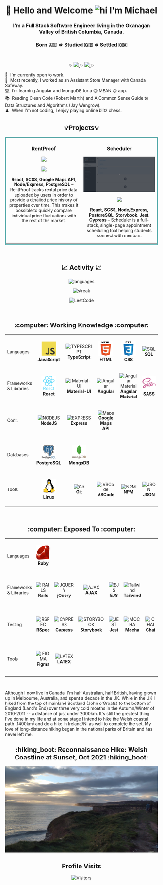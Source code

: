 <h1 align="center">👀 Hello and Welcome <img src="https://user-images.githubusercontent.com/1303154/88677602-1635ba80-d120-11ea-84d8-d263ba5fc3c0.gif" width="28px" height="28px" alt="hi"> I'm Michael </h1>

<h3 align="center">I'm a Full Stack Software Engineer living in the Okanagan Valley of British Columbia, Canada.</h3>

<h3 align="center">Born 🇦🇺 => Studied 🇬🇧 => Settled 🇨🇦</h3>
<br/>
<p align="center">
 ✨
  <a target="_blank" href="https://www.linkedin.com/in/mrgreen95/" target="_blank">
    <img src="https://img.shields.io/badge/linkedin-%230077B5.svg?style=for-the-badge&logo=linkedin&logoColor=white"/>
  </a>
 ✨
 <a target="_blank" href="https://jackduluoz.github.io/cv/michael-resume.pdf">
    <img src="https://img.shields.io/badge/resume-243964?style=for-the-badge&logo=latex&logoColor=white">
  </a>
 ✨
</p>

👷&nbsp; I'm currently open to work.
<br/>
🍞&nbsp; Most recently, I worked as an Assistant Store Manager with Canada Safeway.
<br/>
💻&nbsp; I’m learning Angular and MongoDB for a 😠 MEAN 😠 app.
<br/>
📚&nbsp; Reading Clean Code (Robert Martin) and A Common Sense Guide to Data Structures and Algorithms (Jay Wengrow). 
<br/>
:chess_pawn:&nbsp; When I'm not coding, I enjoy playing online blitz chess.

<section align="center">
<h2>💡Projects💡</h2>
<table bordercolor="#66b2b2">
  <tr>
    <td width="50%" valign="top">
      <h3>RentProof</h3>

![](https://github.com/JackDuluoz/RentProof/blob/master/server/assets/home-page.gif)

  <p>
  <a href="https://github.com/JackDuluoz/RentProof" target="_blank">
    <img src="https://img.shields.io/badge/Code-black?style=for-the-badge&logo=github">
  </a> 
      </p>
        <p><strong>React, SCSS, Google Maps API, Node/Express, PostgreSQL</strong> – RentProof tracks rental price data uploaded by users in order to provide a detailed price history of properties over time. This makes it possible to quickly compare individual price fluctuations with the rest of the market.</p>
    </td>
    <td width="50%" valign="top">
      <h3>Scheduler</h3>

![](https://github.com/JackDuluoz/scheduler/blob/master/docs/add.gif)

  <p>
  <a href="https://github.com/JackDuluoz/scheduler" target="_blank">
    <img src="https://img.shields.io/badge/Code-black?style=for-the-badge&logo=github">
    
  </a>  
      </p>
        <p><strong>React, SCSS, Node/Express, PostgreSQL, Storybook, Jest, Cypress</strong> – Scheduler is a full-stack, single-page appointment scheduling tool helping students connect with mentors.</p>
    </td>
  </tr>
</table>
</section>

<br/>

<section align="center">
<h2>📈 Activity 📈</h2>
<p>
 <img src="https://github-readme-stats.vercel.app/api/top-langs/?username=JackDuluoz&langs_count=6&layout=compact&theme=dark&hide_border=true" alt="languages"/>
  </p>
  <p>
  <img src="https://github-readme-streak-stats.herokuapp.com/?user=JackDuluoz&theme=dark&hide_border=true" alt="streak" />
  </p>
  <p>
  <img alt="LeetCode" src="https://leetcard.jacoblin.cool/broadsword95?border=0&hide=ranking" />
  </p>
</section>

<br/>

<h2 align="center">:computer: Working Knowledge :computer:</h2>

<table>  
  <tr>
    <td>Languages</td>
    <td align="center" height="108" width="108">
      <img
        src="https://raw.githubusercontent.com/devicons/devicon/master/icons/javascript/javascript-original.svg"
        width="48"
        height="48"
        alt="JAVASCRIPT"
      />
      <br /><strong>JavaScript</strong>
    </td>
    <td align="center" height="108" width="108">
      <img
        src="https://titrias.com/files/2022/04/typescript.png"
        width="48"
        height="48"
        alt="TYPESCRIPT"
      />
      <br /><strong>TypeScript</strong>
    </td>
    <td align="center" height="108" width="108">
      <img
        src="https://raw.githubusercontent.com/devicons/devicon/master/icons/html5/html5-original-wordmark.svg"
        width="48"
        height="48"
        alt="HTML"
      />
      <br /><strong>HTML</strong>
    </td>
    <td align="center" height="108" width="108">
      <img
        src="https://raw.githubusercontent.com/devicons/devicon/master/icons/css3/css3-original-wordmark.svg"
        width="48"
        height="48"
        alt="CSS"
      />
      <br /><strong>CSS</strong>
    </td>
    <td align="center" height="108" width="108">
      <img
        src="https://cdn-icons-png.flaticon.com/512/2772/2772165.png"
        width="48"
        height="48"
        alt="SQL"
      />
      <br /><strong>SQL</strong>
    </td>
  </tr>
    
  <tr>
    <td>Frameworks & Libraries</td>
    <td align="center" height="108" width="108">
      <img
        src="https://raw.githubusercontent.com/devicons/devicon/master/icons/react/react-original-wordmark.svg"
        width="48"
        height="48"
        alt="REACT"
      />
      <br /><strong>React</strong>
    </td>
    <td align="center" height="108" width="108">
      <img
        src="https://v4.mui.com/static/logo.png"
        width="48"
        height="48"
        alt="Material-UI"
      />
      <br /><strong>Material-UI</strong>
    </td>
    <td align="center" height="108" width="108">
      <img
        src="https://upload.wikimedia.org/wikipedia/commons/thumb/c/cf/Angular_full_color_logo.svg/1200px-Angular_full_color_logo.svg.png"
        width="48"
        height="48"
        alt="Angular"
      />
      <br /><strong>Angular</strong>
    </td>
    <td align="center" height="108" width="108">
      <img
        src="https://uploads-ssl.webflow.com/621765eac54e9f270915cf4f/62274c4c390ba687a626b18a_download__1_.png"
        width="48"
        height="48"
        alt="Angular Material"
      />
      <br /><strong>Angular Material</strong>
    </td>
    <td align="center" height="108" width="108">
      <img
        src="https://raw.githubusercontent.com/devicons/devicon/master/icons/sass/sass-original.svg"
        width="48"
        height="48"
        alt="SASS"
      />
      <br /><strong>SASS</strong>
    </td>
  </tr>

  <tr>
    <td>Cont.</td>
    <td align="center" height="108" width="108">
      <img
        src="https://cdn.freebiesupply.com/logos/large/2x/nodejs-icon-logo-png-transparent.png"
        width="48"
        height="48"
        alt="NODEJS"
      />
      <br /><strong>NodeJS</strong>
    </td>
    <td align="center" height="108" width="108">
      <img
        src="https://jsurt.github.io/jacks-portfolio/images/color-express-icon%20(1).png"
        width="48"
        height="48"
        alt="EXPRESS"
      />
      <br /><strong>Express</strong>
    </td>
    <td align="center" height="108" width="108">
      <img
        src="https://softauthor.com/wp-content/uploads/2020/05/what-is-google-maps.jpg"
        width="48"
        height="48"
        alt="Maps"
      />
      <br /><strong>Google Maps API</strong>
    </td>
  </tr>
   
  <tr>
    <td>Databases</td>
    <td align="center" height="108" width="108">
      <img
        src="https://raw.githubusercontent.com/devicons/devicon/master/icons/postgresql/postgresql-original-wordmark.svg"
        width="48"
        height="48"
        alt="POSTGRESQL"
      />
      <br /><strong>PostgreSQL</strong>
    </td> 
    <td align="center" height="108" width="108">
      <img
        src="https://raw.githubusercontent.com/devicons/devicon/master/icons/mongodb/mongodb-original-wordmark.svg"
        width="48"
        height="48"
        alt="MONGODB"
      />
      <br /><strong>MongoDB</strong>
    </td>   
  </tr>
  
  <tr>
    <td>Tools</td>
    <td align="center" height="108" width="108">
      <img
        src="https://raw.githubusercontent.com/devicons/devicon/master/icons/linux/linux-original.svg"
        width="48"
        height="48"
        alt="LINUX"
      />
      <br /><strong>Linux</strong>
    </td>
    <td align="center" height="108" width="108">
      <img
        src="https://www.vectorlogo.zone/logos/git-scm/git-scm-icon.svg"
        width="48"
        height="48"
        alt="Git"
      />
      <br /><strong>Git</strong>
    </td>
    <td align="center" height="108" width="108">
      <img
        src="https://cdn.icon-icons.com/icons2/2107/PNG/512/file_type_vscode_icon_130084.png"
        width="48"
        height="48"
        alt="VSCode"
      />
      <br /><strong>VSCode</strong>
    </td>
    <td align="center" height="108" min-width="108">
      <img
        src="https://seeklogo.com/images/N/npm-logo-01B8642EDD-seeklogo.com.png"
        width="48"
        height="48"
        alt="NPM"
      />
      <br /><strong>NPM</strong>
    </td>
    <td align="center" height="108" min-width="108">
      <img
        src="https://upload.wikimedia.org/wikipedia/commons/thumb/c/c9/JSON_vector_logo.svg/1200px-JSON_vector_logo.svg.png"
        width="48"
        height="48"
        alt="JSON"
      />
      <br /><strong>JSON</strong>
    </td>
  </tr>   
</table>

<br >

<h2 align="center">:computer: Exposed To :computer:</h2>

<table>  
  <tr>
    <td>Languages</td>
    <td align="center" height="108" width="108">
      <img
        src="https://raw.githubusercontent.com/devicons/devicon/master/icons/ruby/ruby-original.svg"
        width="48"
        height="48"
        alt="RUBY"
      />
      <br /><strong>Ruby</strong>
    </td>
  </tr>
    
  <tr>
    <td>Frameworks & Libraries</td>
    <td align="center" height="108" width="108">
      <img
        src="https://cdn.iconscout.com/icon/free/png-256/rails-3521664-2945108.png"
        width="48"
        height="48"
        alt="RAILS"
      />
      <br /><strong>Rails</strong>
    </td>
    <td align="center" height="108" width="108">
      <img
        src="https://www.vectorlogo.zone/logos/jquery/jquery-icon.svg"
        width="48"
        height="48"
        alt="JQUERY"
      />
      <br /><strong>jQuery</strong>
    </td>
    <td align="center" height="108" width="108">
      <img
        src="https://www.w3schools.com/whatis/img_ajax.jpg"
        width="48"
        height="48"
        alt="AJAX"
      />
      <br /><strong>AJAX</strong>
    </td>
    <td align="center" height="108" width="108">
      <img
        src="https://pbs.twimg.com/profile_images/833789473376854018/skScegH6_400x400.jpg"
        width="48"
        height="48"
        alt="EJS"
      />
      <br /><strong>EJS</strong>
    </td>
    <td align="center" height="108" width="108">
      <img
        src="https://upload.wikimedia.org/wikipedia/commons/thumb/d/d5/Tailwind_CSS_Logo.svg/2048px-Tailwind_CSS_Logo.svg.png"
        width="48"
        height="48"
        alt="Tailwind"
      />
      <br /><strong>Tailwind</strong>
    </td>
  </tr>
   
  <tr>
    <td>Testing</td>
    <td align="center" height="108" width="108">
      <img
        src="https://cbabhusal.files.wordpress.com/2015/12/812ab30c5723956adcf8c1bbaf23e471143e1934.png"
        width="48"
        height="48"
        alt="RSPEC"
      />
      <br /><strong>RSpec</strong>
    </td>
    <td align="center" height="108" width="108">
      <img
        src="https://raw.githubusercontent.com/simple-icons/simple-icons/6e46ec1fc23b60c8fd0d2f2ff46db82e16dbd75f/icons/cypress.svg"
        width="48"
        height="48"
        alt="CYPRESS"
      />
      <br /><strong>Cypress</strong>
    </td>
    <td align="center" height="108" width="108">
      <img
        src="https://icons.veryicon.com/png/o/business/vscode-program-item-icon/storybook.png"
        width="48"
        height="48"
        alt="STORYBOOK"
      />
      <br /><strong>Storybook</strong>
    </td>
    <td align="center" height="108" width="108">
      <img
        src="https://www.vectorlogo.zone/logos/jestjsio/jestjsio-icon.svg"
        width="48"
        height="48"
        alt="JEST"
      />
      <br /><strong>Jest</strong>
    </td>
    <td align="center" height="108" width="108">
      <img
        src="https://www.vectorlogo.zone/logos/mochajs/mochajs-icon.svg"
        width="48"
        height="48"
        alt="MOCHA"
      />
      <br /><strong>Mocha</strong>
    </td>
    <td align="center" height="108" width="108">
      <img
        src="https://p7.hiclipart.com/preview/626/247/761/mocha-javascript-node-js-test-driven-development-assertion-chai-sheng.jpg"
        width="48"
        height="48"
        alt="CHAI"
      />
      <br /><strong>Chai</strong>
    </td>
  </tr>  
   
  <tr>
    <td>Tools</td>
    <td align="center" height="108" min-width="108">
      <img
        src="https://cdn-icons-png.flaticon.com/512/5968/5968705.png"
        width="48"
        height="48"
        alt="FIGMA"
      />
      <br /><strong>Figma</strong>
    </td>
    <td align="center" height="108" min-width="108">
      <img
        src="https://static.javatpoint.com/tutorial/latex/images/latex-tutorial.png"
        width="48"
        height="48"
        alt="LATEX"
      />
      <br /><strong>LATEX</strong>
    </td>
  </tr>   
</table>

<br >

Although I now live in Canada, I'm half Australian, half British, having grown up in Melbourne, Australia, and spent a decade in the UK. While in the UK I hiked from the top of mainland Scotland (John o'Groats) to the bottom of England (Land's End) over three very cold months in the Autumn/Winter of 2010-2011 -- a distance of just under 2000km. It's still the greatest thing I've done in my life and at some stage I intend to hike the Welsh coastal path (1400km) and do a hike in Ireland/NI as well to complete the set. My love of long-distance hiking began in the national parks of Britain and has never left me. 

<h2 align="center">:hiking_boot: Reconnaissance Hike: Welsh Coastline at Sunset, Oct 2021 :hiking_boot:</h2>

!["Welsh Coastline at Sunset, Oct 2021"](./Coastline.jpeg)

<section align="center">
<h2>Profile Visits</h2> 

![Visitors](https://api.visitorbadge.io/api/visitors?path=https%3A%2F%2Fgithub.com%2FJackDuluoz&label=Visitors&countColor=%2337d67a)
</section>

